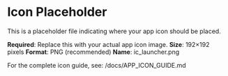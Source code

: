 # Icon Placeholder

This is a placeholder file indicating where your app icon should be placed.

**Required**: Replace this with your actual app icon image.
**Size**: 192×192 pixels
**Format**: PNG (recommended)
**Name**: ic_launcher.png

For the complete icon guide, see: /docs/APP_ICON_GUIDE.md